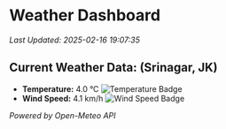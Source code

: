 
# Weather Dashboard

_Last Updated: 2025-02-16 19:07:35_

## Current Weather Data: (Srinagar, JK)
- **Temperature:** 4.0 °C ![Temperature Badge](https://img.shields.io/badge/Temperature-Low%20Temp-blue)
- **Wind Speed:** 4.1 km/h ![Wind Speed Badge](https://img.shields.io/badge/Wind%20Speed-Light%20Wind-blue)

*Powered by Open-Meteo API*
